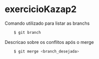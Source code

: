 # exercicioKazap2

Comando utilizado para listar as branchs
```bash
    $ git branch 
```

Descricao sobre os conflitos após o merge
```bash
    $ git merge <branch_desejada>
```
